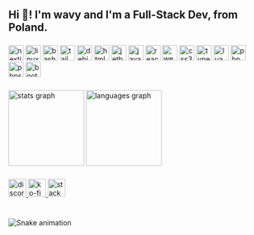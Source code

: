 <h2 align="left">Hi 👋! I'm wavy and I'm a Full-Stack Dev, from Poland.</h2>

###

<div align="left">
  <img src="https://cdn.jsdelivr.net/gh/devicons/devicon/icons/nextjs/nextjs-original.svg" height="30" alt="nextjs logo"  />
  
  <img src="https://cdn.jsdelivr.net/gh/devicons/devicon/icons/linux/linux-original.svg" height="30" alt="linux logo"  />
  
  <img src="https://cdn.jsdelivr.net/gh/devicons/devicon/icons/bash/bash-original.svg" height="30" alt="bash logo"  />
  
  <img src="https://cdn.jsdelivr.net/gh/devicons/devicon/icons/tailwindcss/tailwindcss-original-wordmark.svg" height="30" alt="tailwindcss logo"  />
  
  <img src="https://cdn.jsdelivr.net/gh/devicons/devicon/icons/debian/debian-original.svg" height="30" alt="debian logo"  />
  
  <img src="https://cdn.jsdelivr.net/gh/devicons/devicon/icons/html5/html5-original.svg" height="30" alt="html5 logo"  />
  
  <img src="https://cdn.jsdelivr.net/gh/devicons/devicon/icons/jetbrains/jetbrains-original.svg" height="30" alt="jetbrains logo"  />
  
  <img src="https://cdn.jsdelivr.net/gh/devicons/devicon/icons/javascript/javascript-original.svg" height="30" alt="javascript logo"  />
  
  <img src="https://cdn.jsdelivr.net/gh/devicons/devicon/icons/react/react-original.svg" height="30" alt="react logo"  />
  
  <img src="https://cdn.jsdelivr.net/gh/devicons/devicon/icons/webstorm/webstorm-original.svg" height="30" alt="webstorm logo"  />
  
  <img src="https://cdn.jsdelivr.net/gh/devicons/devicon/icons/css3/css3-original.svg" height="30" alt="css3 logo"  />
  
  <img src="https://cdn.jsdelivr.net/gh/devicons/devicon/icons/typescript/typescript-original.svg" height="30" alt="typescript logo"  />
  
  <img src="https://cdn.jsdelivr.net/gh/devicons/devicon/icons/lua/lua-original.svg" height="30" alt="lua logo"  />
  
  <img src="https://cdn.jsdelivr.net/gh/devicons/devicon/icons/php/php-original.svg" height="30" alt="php logo"  />
  
  <img src="https://cdn.jsdelivr.net/gh/devicons/devicon/icons/phpstorm/phpstorm-original.svg" height="30" alt="phpstorm logo"  />
  
  <img src="https://cdn.jsdelivr.net/gh/devicons/devicon/icons/bootstrap/bootstrap-original.svg" height="30" alt="bootstrap logo"  />
</div>

###

<div align="left">
  <img src="https://github-readme-stats.vercel.app/api?username=WavyWare&hide_title=true&hide_rank=true&show_icons=true&include_all_commits=true&count_private=true&disable_animations=false&theme=dracula&locale=en&hide_border=true&order=1&custom_title=some%20stats" height="150" alt="stats graph"  />
  <img src="https://github-readme-stats.vercel.app/api/top-langs?username=WavyWare&locale=en&hide_title=true&layout=compact&card_width=320&langs_count=5&theme=dracula&hide_border=true&order=2" height="150" alt="languages graph"  />
</div>

###

<div align="left">
  <a href="https://discord.com/users/@560419681073233924" target="_blank">
    <img src="https://img.shields.io/static/v1?message=Discord&logo=discord&label=&color=7289DA&logoColor=white&labelColor=&style=for-the-badge" height="35" alt="discord logo"  />
  </a>
  <a href="https://ko-fi.com/wavyware" target="_blank">
    <img src="https://img.shields.io/static/v1?message=Ko-fi&logo=ko-fi&label=&color=F16061&logoColor=white&labelColor=&style=for-the-badge" height="35" alt="ko-fi logo"  />
  </a>
  <a href="https://stackoverflow.com/users/16552118/wavyware" target="_blank">
    <img src="https://img.shields.io/static/v1?message=Stackoverflow&logo=stackoverflow&label=&color=FE7A16&logoColor=white&labelColor=&style=for-the-badge" height="35" alt="stackoverflow logo"  />
  </a>
</div>

###

<br clear="both">

<img src="https://raw.githubusercontent.com/WavyWare/WavyWare/output/snake.svg" alt="Snake animation" />

###